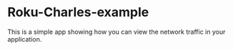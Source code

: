 # Roku-Charles-example
This is a simple app showing how you can view the network traffic in your application. 
